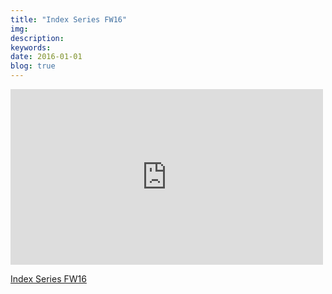 ```yaml
---
title: "Index Series FW16"
img:
description:
keywords:
date: 2016-01-01
blog: true
---
```


<div class="ntt-preview">
  <iframe src="https://player.vimeo.com/video/154526986?title=0&amp;byline=0&amp;portrait=0" allowfullscreen="allowfullscreen" width="500" height="281" frameborder="0"></iframe>
  <p><a href="https://vimeo.com/154526986" target="_blank">Index Series FW16</a></p>
</div>
